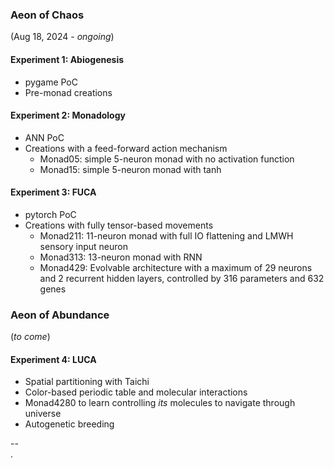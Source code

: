 ### Aeon of Chaos
(Aug 18, 2024 - *ongoing*)

#### Experiment 1: Abiogenesis
* pygame PoC
* Pre-monad creations

#### Experiment 2: Monadology
* ANN PoC
* Creations with a feed-forward action mechanism
	* Monad05: simple 5-neuron monad with no activation function
	* Monad15: simple 5-neuron monad with tanh

#### Experiment 3: FUCA
* pytorch PoC
* Creations with fully tensor-based movements
	* Monad211: 11-neuron monad with full IO flattening and LMWH sensory input neuron
	* Monad313: 13-neuron monad with RNN
	* Monad429: Evolvable architecture with a maximum of 29 neurons and 2 recurrent hidden layers, controlled by 316 parameters and 632 genes

### Aeon of Abundance
(*to come*)

#### Experiment 4: LUCA
* Spatial partitioning with Taichi
* Color-based periodic table and molecular interactions
* Monad4280 to learn controlling *its* molecules to navigate through universe
* Autogenetic breeding





--\
.
